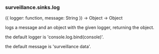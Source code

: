 ### surveillance.sinks.log

({ logger: function, message: String }) -> Object -> Object

logs a message and an object with the given logger, returning the object.

the default logger is 'console.log.bind(console)'.

the default message is 'surveillance data'.
